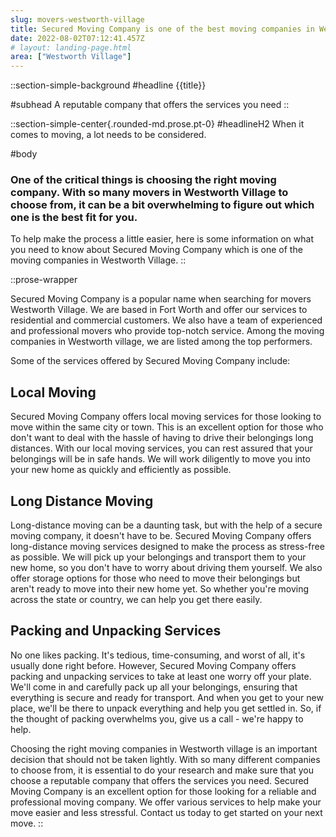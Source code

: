 ```yaml
---
slug: movers-westworth-village
title: Secured Moving Company is one of the best moving companies in Westworth Village
date: 2022-08-02T07:12:41.457Z
# layout: landing-page.html
area: ["Westworth Village"]
---
```


::section-simple-background
#headline
{{title}}

#subhead
 A reputable company that offers the services you need
::

::section-simple-center{.rounded-md.prose.pt-0}
#headlineH2
When it comes to moving, a lot needs to be considered.

#body
### One of the critical things is choosing the right moving company. With so many movers in Westworth Village to choose from, it can be a bit overwhelming to figure out which one is the best fit for you.

To help make the process a little easier, here is some information on what you need to know about Secured Moving Company which is one of the moving companies in Westworth Village.
::

::prose-wrapper

Secured Moving Company is a popular name when searching for movers Westworth Village. We are based in Fort Worth and offer our services to residential and commercial customers. We also have a team of experienced and professional movers who provide top-notch service. Among the moving companies in Westworth village, we are listed among the top performers.

Some of the services offered by Secured Moving Company include:

## Local Moving

Secured Moving Company offers local moving services for those looking to move within the same city or town. This is an excellent option for those who don't want to deal with the hassle of having to drive their belongings long distances. With our local moving services, you can rest assured that your belongings will be in safe hands. We will work diligently to move you into your new home as quickly and efficiently as possible.

## Long Distance Moving

Long-distance moving can be a daunting task, but with the help of a secure moving company, it doesn't have to be. Secured Moving Company offers long-distance moving services designed to make the process as stress-free as possible. We will pick up your belongings and transport them to your new home, so you don't have to worry about driving them yourself. We also offer storage options for those who need to move their belongings but aren't ready to move into their new home yet. So whether you're moving across the state or country, we can help you get there easily.

## Packing and Unpacking Services

No one likes packing. It's tedious, time-consuming, and worst of all, it's usually done right before. However, Secured Moving Company offers packing and unpacking services to take at least one worry off your plate. We'll come in and carefully pack up all your belongings, ensuring that everything is secure and ready for transport. And when you get to your new place, we'll be there to unpack everything and help you get settled in. So, if the thought of packing overwhelms you, give us a call - we're happy to help.

Choosing the right moving companies in Westworth village is an important decision that should not be taken lightly. With so many different companies to choose from, it is essential to do your research and make sure that you choose a reputable company that offers the services you need. Secured Moving Company is an excellent option for those looking for a reliable and professional moving company. We offer various services to help make your move easier and less stressful. Contact us today to get started on your next move.
::